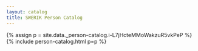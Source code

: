 ```yaml
---
layout: catalog
title: SWERIK Person Catalog
---
```

{% assign p = site.data._person-catalog.i-L7jHcteMMoWakzuR5vkPeP %}
{% include person-catalog.html p=p %}

